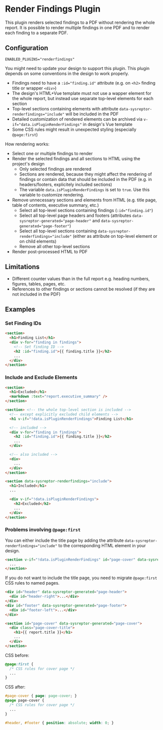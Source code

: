 # Render Findings Plugin

This plugin renders selected findings to a PDF without rendering the whole report. 
It is possible to render multiple findings in one PDF and to render each finding to a separate PDF.


## Configuration

```
ENABLED_PLUGINS="renderfindings"
```

You might need to update your design to support this plugin.
This plugin depends on some conventions in the design to work properly.
* Findings need to have a `:id="finding.id"` attribute (e.g. on `<h2>` finding title or wrapper `<div>`)
* The design's HTML+Vue template must not use a wapper element for the whole report, but instead use separate top-level elements for each section
* Top-level sections containing elements with attribute `data-sysreptor-renderfindings="include"` will be included in the PDF
* Detailed customization of rendered elements can be archived via `v-if="data.isPluginRenderFindings"` in design's Vue template
* Some CSS rules might result in unexpected styling (especially `@page:first`)

How rendering works:
* Select one or multiple findings to render
* Render the selected findings and all sections to HTML using the project's design
    * Only selected findings are rendered
    * Sections are rendered, because they might affect the rendering of findings or contain data that should be included in the PDF (e.g. in headers/footers, explicitely included sections)
    * The variable `data.isPluginRenderFindings` is set to `true`. Use this variable to customize rendering.
* Remove unnecessary sections and elements from HTML (e.g. title page, table of contents, executive summary, etc.)
    * Select all top-level sections containing findings (`:id="finding.id"`)
    * Select all top-level page headers and footers (attributes `data-sysreptor-generated="page-header"` and `data-sysreptor-generated="page-footer"`)
    * Select all top-level sections containing `data-sysreptor-renderfindings="include"` (either as attribute on top-level element or on child elements)
    * Remove all other top-level sections
* Render post-processed HTML to PDF


## Limitations
* Different counter values than in the full report e.g. heading numbers, figures, tables, pages, etc.
* References to other findings or sections cannot be resolved (if they are not included in the PDF)


## Examples

### Set Finding IDs
```html
<section>
  <h1>Finding List</h1>
  <div v-for="finding in findings">
    <!-- Set finding ID -->
    <h2 :id="finding.id">{{ finding.title }}</h2>
    ...
  </div>
</section>
```

### Include and Exclude Elements
```html
<section>
  <h1>Excluded</h1>
  <markdown :text="report.executive_summary" />
</section>

<section> <!-- the whole top-level section is included -->
  <!-- except explicitly excluded child elements -->
  <h1 v-if="!data.isPluginRenderFindings">Finding List</h1>

  <!-- included -->
  <div v-for="finding in findings">
    <h2 :id="finding.id">{{ finding.title }}</h2>
    ...
  </div>

  <!-- also included -->
  <div>
    ...
  </div>
</section>

<section data-sysreptor-renderfindings="include">
  <h1>Included</h1>
  ...

  <div v-if="!data.isPluginRenderFindings">
    <h2>Excluded</h2>
    ...
  </div>
</section>
```

### Problems involving `@page:first`
You can either include the title page by adding the attribute `data-sysreptor-renderfindings="include"` to the corresponding HTML element in your design.

```html
<section v-if="!data.isPluginRenderFindings" id="page-cover" data-sysreptor-generated="page-cover">
  ...
</section>
```


If you do not want to include the title page, you need to migrate `@page:first` CSS rules to named pages.

```html
<div id="header" data-sysreptor-generated="page-header">
  <div id="header-right">...</div>
</div>
<div id="footer" data-sysreptor-generated="page-footer">
  <div id="footer-left">...</div>
</div>

<section id="page-cover" data-sysreptor-generated="page-cover">
  <div class="page-cover-title">
    <h1>{{ report.title }}</h1>
    ...
  </div>
</section>
```

CSS before:
```css
@page:first {
  /* CSS rules for cover page */
  ...
}
```

CSS after:
```css
#page-cover { page: page-cover; }
@page page-cover {
  /* CSS rules for cover page */
  ...
}

#header, #footer { position: absolute; width: 0; }
```

